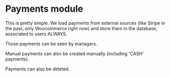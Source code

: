 # Payments module

This is pretty simple. We load payments from external sources (like Stripe in the past, only Woocommerce right now) and store them in the database, associated to users ALWAYS.

Those payments can be seen by managers.

Manual payments can also be created manually (including 'CASH' payments).

Payments can also be deleted.
